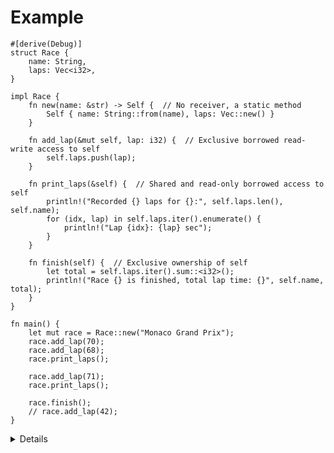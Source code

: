 # Example

```rust,editable
#[derive(Debug)]
struct Race {
    name: String,
    laps: Vec<i32>,
}

impl Race {
    fn new(name: &str) -> Self {  // No receiver, a static method
        Self { name: String::from(name), laps: Vec::new() }
    }

    fn add_lap(&mut self, lap: i32) {  // Exclusive borrowed read-write access to self
        self.laps.push(lap);
    }

    fn print_laps(&self) {  // Shared and read-only borrowed access to self
        println!("Recorded {} laps for {}:", self.laps.len(), self.name);
        for (idx, lap) in self.laps.iter().enumerate() {
            println!("Lap {idx}: {lap} sec");
        }
    }

    fn finish(self) {  // Exclusive ownership of self
        let total = self.laps.iter().sum::<i32>();
        println!("Race {} is finished, total lap time: {}", self.name, total);
    }
}

fn main() {
    let mut race = Race::new("Monaco Grand Prix");
    race.add_lap(70);
    race.add_lap(68);
    race.print_laps();

    race.add_lap(71);
    race.print_laps();

    race.finish();
    // race.add_lap(42);
}
```

<details>

Key Points:

- All four methods here use a different method receiver.
  - You can point out how that changes what the function can do with the variable values and if/how it can be used again in `main`.
  - You can showcase the error that appears when trying to call `finish` twice.
- Note that although the method receivers are different, the non-static functions are called the same way in the main body. Rust enables automatic referencing and dereferencing when calling methods. Rust automatically adds in the `&`, `*`, `muts` so that that object matches the method signature.
- You might point out that `print_laps` is using a vector that is iterated over. We describe vectors in more detail in the afternoon.

</details>
